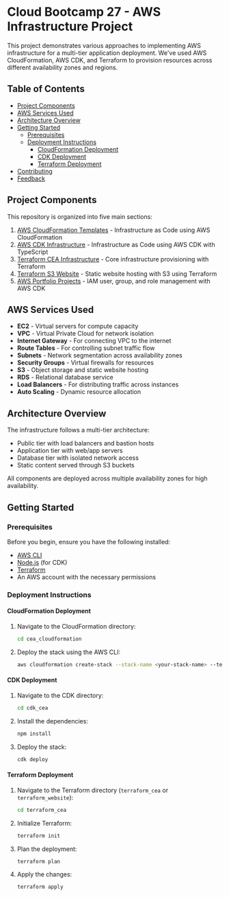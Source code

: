# Cloud Bootcamp 27 - AWS Infrastructure Project

This project demonstrates various approaches to implementing AWS infrastructure for a multi-tier application deployment. We've used AWS CloudFormation, AWS CDK, and Terraform to provision resources across different availability zones and regions.

## Table of Contents

- [Project Components](#project-components)
- [AWS Services Used](#aws-services-used)
- [Architecture Overview](#architecture-overview)
- [Getting Started](#getting-started)
  - [Prerequisites](#prerequisites)
  - [Deployment Instructions](#deployment-instructions)
    - [CloudFormation Deployment](#cloudformation-deployment)
    - [CDK Deployment](#cdk-deployment)
    - [Terraform Deployment](#terraform-deployment)
- [Contributing](#contributing)
- [Feedback](#feedback)

## Project Components

This repository is organized into five main sections:

1.  [AWS CloudFormation Templates](./cea_cloudformation/README.md) - Infrastructure as Code using AWS CloudFormation
2.  [AWS CDK Infrastructure](./cdk_cea/README.md) - Infrastructure as Code using AWS CDK with TypeScript
3.  [Terraform CEA Infrastructure](./terraform_cea/README.md) - Core infrastructure provisioning with Terraform
4.  [Terraform S3 Website](./terraform_website/README.md) - Static website hosting with S3 using Terraform
5.  [AWS Portfolio Projects](./aws-iam-stack/README.md) - IAM user, group, and role management with AWS CDK

## AWS Services Used

- **EC2** - Virtual servers for compute capacity
- **VPC** - Virtual Private Cloud for network isolation
- **Internet Gateway** - For connecting VPC to the internet
- **Route Tables** - For controlling subnet traffic flow
- **Subnets** - Network segmentation across availability zones
- **Security Groups** - Virtual firewalls for resources
- **S3** - Object storage and static website hosting
- **RDS** - Relational database service
- **Load Balancers** - For distributing traffic across instances
- **Auto Scaling** - Dynamic resource allocation

## Architecture Overview

The infrastructure follows a multi-tier architecture:

- Public tier with load balancers and bastion hosts
- Application tier with web/app servers
- Database tier with isolated network access
- Static content served through S3 buckets

All components are deployed across multiple availability zones for high availability.

## Getting Started

### Prerequisites

Before you begin, ensure you have the following installed:

- [AWS CLI](https://aws.amazon.com/cli/)
- [Node.js](https://nodejs.org/en/download/) (for CDK)
- [Terraform](https://learn.hashicorp.com/tutorials/terraform/install-cli)
- An AWS account with the necessary permissions

### Deployment Instructions

#### CloudFormation Deployment

1.  Navigate to the CloudFormation directory:
    ```bash
    cd cea_cloudformation
    ```
2.  Deploy the stack using the AWS CLI:
    ```bash
    aws cloudformation create-stack --stack-name <your-stack-name> --template-body file://<template-file-path>
    ```

#### CDK Deployment

1.  Navigate to the CDK directory:
    ```bash
    cd cdk_cea
    ```
2.  Install the dependencies:
    ```bash
    npm install
    ```
3.  Deploy the stack:
    ```bash
    cdk deploy
    ```

#### Terraform Deployment

1.  Navigate to the Terraform directory (`terraform_cea` or `terraform_website`):
    ```bash
    cd terraform_cea
    ```
2.  Initialize Terraform:
    ```bash
    terraform init
    ```
3.  Plan the deployment:
    ```bash
    terraform plan
    ```
4.  Apply the changes:
    ```bash
    terraform apply
    ```
